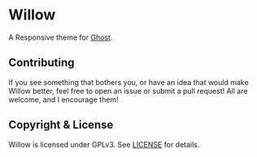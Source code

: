 # Willow

A Responsive theme for [Ghost](http://github.com/tryghost/ghost/).

## Contributing

If you see something that bothers you, or have an idea that would make Willow better, feel free to open an issue or submit a pull request! All are welcome, and I encourage them!

## Copyright & License

Willow is licensed under GPLv3. See [LICENSE](./LICENSE) for details.
